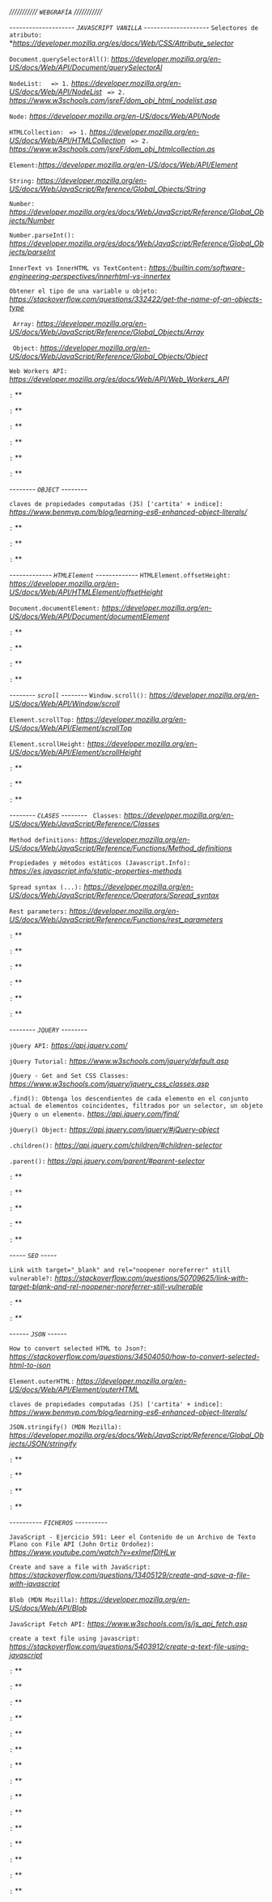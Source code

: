 *///////////*
*`WEBGRAFÍA`*
*///////////*

*--------------------*
*`JAVASCRIPT VANILLA`*
*--------------------*
`Selectores de atributo:` **https://developer.mozilla.org/es/docs/Web/CSS/Attribute_selector*

`Document.querySelectorAll()`: *https://developer.mozilla.org/en-US/docs/Web/API/Document/querySelectorAl*

`NodeList: `
` => 1.` *https://developer.mozilla.org/en-US/docs/Web/API/NodeList*
` => 2.` *https://www.w3schools.com/jsreF/dom_obj_html_nodelist.asp*

`Node:` *https://developer.mozilla.org/en-US/docs/Web/API/Node*

`HTMLCollection:` 
` => 1.` *https://developer.mozilla.org/en-US/docs/Web/API/HTMLCollection*
` => 2.` *https://www.w3schools.com/jsreF/dom_obj_htmlcollection.as*

`Element:`*https://developer.mozilla.org/en-US/docs/Web/API/Element*

`String:` *https://developer.mozilla.org/en-US/docs/Web/JavaScript/Reference/Global_Objects/String*

`Number:` *https://developer.mozilla.org/es/docs/Web/JavaScript/Reference/Global_Objects/Number*

`Number.parseInt():` *https://developer.mozilla.org/es/docs/Web/JavaScript/Reference/Global_Objects/parseInt*

`InnerText vs InnerHTML vs TextContent:` *https://builtin.com/software-engineering-perspectives/innerhtml-vs-innertex*

`Obtener el tipo de una variable u objeto:` *https://stackoverflow.com/questions/332422/get-the-name-of-an-objects-type*

` Array:` *https://developer.mozilla.org/en-US/docs/Web/JavaScript/Reference/Global_Objects/Array*

` Object:` *https://developer.mozilla.org/en-US/docs/Web/JavaScript/Reference/Global_Objects/Object*

`Web Workers API:` *https://developer.mozilla.org/es/docs/Web/API/Web_Workers_API*

`:` **

`:` **

`:` **

`:` **

`:` **

`:` **


*--------*
*`OBJECT`*
*--------*

`claves de propiedades computadas (JS) ['cartita' + indice]:` *https://www.benmvp.com/blog/learning-es6-enhanced-object-literals/*

`:` **

`:` **

`:` **



*-------------*
*`HTMLElement`*
*-------------*
`HTMLElement.offsetHeight:` *https://developer.mozilla.org/en-US/docs/Web/API/HTMLElement/offsetHeight*

`Document.documentElement:` *https://developer.mozilla.org/en-US/docs/Web/API/Document/documentElement*

`:` **

`:` **

`:` **

`:` **


*--------*
*`scroll`*
*--------*
`Window.scroll():` *https://developer.mozilla.org/en-US/docs/Web/API/Window/scroll*

`Element.scrollTop:` *https://developer.mozilla.org/en-US/docs/Web/API/Element/scrollTop*

`Element.scrollHeight:` *https://developer.mozilla.org/en-US/docs/Web/API/Element/scrollHeight*

`:` **

`:` **

`:` **


*--------*
*`CLASES`*
*--------*
` Classes:` *https://developer.mozilla.org/en-US/docs/Web/JavaScript/Reference/Classes*

`Method definitions:` *https://developer.mozilla.org/en-US/docs/Web/JavaScript/Reference/Functions/Method_definitions*


`Propiedades y métodos estáticos (Javascript.Info):` *https://es.javascript.info/static-properties-methods*

`Spread syntax (...):` *https://developer.mozilla.org/en-US/docs/Web/JavaScript/Reference/Operators/Spread_syntax*

`Rest parameters:` *https://developer.mozilla.org/en-US/docs/Web/JavaScript/Reference/Functions/rest_parameters*



`:` **

`:` **

`:` **

`:` **

`:` **

`:` **


*--------*
*`JQUERY`*
*--------*

`jQuery API:` *https://api.jquery.com/*

`jQuery Tutorial:` *https://www.w3schools.com/jquery/default.asp*

`jQuery - Get and Set CSS Classes:` *https://www.w3schools.com/jquery/jquery_css_classes.asp*

`.find(): Obtenga los descendientes de cada elemento en el conjunto actual de elementos coincidentes, filtrados por un selector, un objeto jQuery o un elemento.` *https://api.jquery.com/find/*

`jQuery() Object:` *https://api.jquery.com/jquery/#jQuery-object*

`.children():` *https://api.jquery.com/children/#children-selector*

`.parent():` *https://api.jquery.com/parent/#parent-selector*

`:` **

`:` **

`:` **

`:` **

`:` **

*-----*
*`SEO`*
*-----*

`Link with target="_blank" and rel="noopener noreferrer" still vulnerable?:` *https://stackoverflow.com/questions/50709625/link-with-target-blank-and-rel-noopener-noreferrer-still-vulnerable*

`:` **

`:` **

*------*
*`JSON`*
*------*

`How to convert selected HTML to Json?:` *https://stackoverflow.com/questions/34504050/how-to-convert-selected-html-to-json*

`Element.outerHTML:` *https://developer.mozilla.org/en-US/docs/Web/API/Element/outerHTML*

`claves de propiedades computadas (JS) ['cartita' + indice]:` *https://www.benmvp.com/blog/learning-es6-enhanced-object-literals/*

`JSON.stringify() (MDN Mozilla):` *https://developer.mozilla.org/es/docs/Web/JavaScript/Reference/Global_Objects/JSON/stringify*

`:` **

`:` **

`:` **

`:` **

*----------*
*`FICHEROS`*
*----------*

`JavaScript - Ejercicio 591: Leer el Contenido de un Archivo de Texto Plano con File API (John Ortiz Ordoñez):` *https://www.youtube.com/watch?v=exImefDlHLw*

`Create and save a file with JavaScript:` *https://stackoverflow.com/questions/13405129/create-and-save-a-file-with-javascript*

`Blob (MDN Mozilla):` *https://developer.mozilla.org/en-US/docs/Web/API/Blob*


`JavaScript Fetch API:` *https://www.w3schools.com/js/js_api_fetch.asp*


`create a text file using javascript:` *https://stackoverflow.com/questions/5403912/create-a-text-file-using-javascript*

`:` **

`:` **

`:` **

`:` **

`:` **

`:` **

`:` **

`:` **

`:` **

`:` **

`:` **

`:` **

`:` **

`:` **

`:` **







